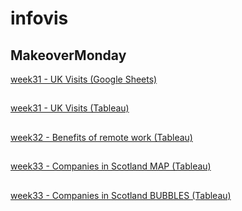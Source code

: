 # infovis


## MakeoverMonday

[week31 - UK Visits (Google Sheets)](https://sivnisky.github.io/infovis/MakeOverMonday.html)
##
[week31 - UK Visits (Tableau)](https://sivnisky.github.io/infovis/MakeOverMondayW31Tableau.html)
##
[week32 - Benefits of remote work (Tableau)](https://sivnisky.github.io/infovis/BenefitsOfRemoteWorkTableau.html)
##
[week33 - Companies in Scotland MAP (Tableau)](https://sivnisky.github.io/infovis/CompaniesScotlandMap(Tableau).html)
##
[week33 - Companies in Scotland BUBBLES (Tableau)](https://sivnisky.github.io/infovis/CompaniesInScotlandBubble(Tableau).html)
